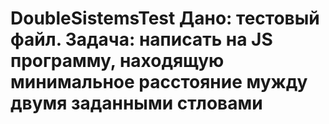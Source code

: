 # DoubleSistemsTest Дано: тестовый файл. Задача: написать на JS программу, находящую минимальное расстояние мужду двумя заданными стловами
